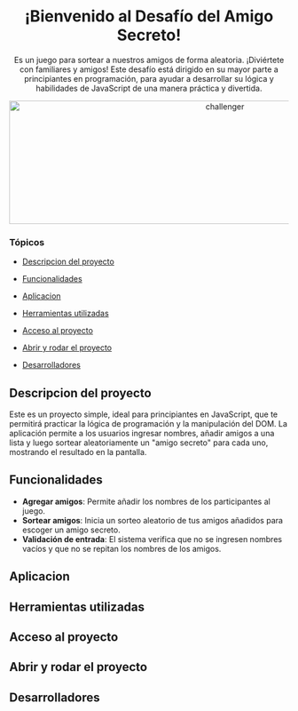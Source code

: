 <h1 align="center">¡Bienvenido al Desafío del Amigo Secreto!</h1>

<p align="center">Es un juego para sortear a nuestros amigos de forma aleatoria. ¡Diviértete con familiares y amigos! Este desafío está dirigido en su mayor parte a principiantes en programación, para ayudar a desarrollar su lógica y habilidades de JavaScript de una manera práctica y divertida.</p>

<p align="center">
<img width="762" height="222" alt="challenger" src="https://github.com/user-attachments/assets/f565e8d8-5192-4aa0-90ef-6502683f2759" />
</p>

### Tópicos

- [Descripcion del proyecto](#descripcion-del-proyecto)

- [Funcionalidades](#funcionalidades)

- [Aplicacion](#aplicacion)

- [Herramientas utilizadas](#herramientas-utilizadas)

- [Acceso al proyecto](#acceso-al-proyecto)

- [Abrir y rodar el proyecto](#abrir-y-rodar-el-proyecto)

- [Desarrolladores](#desarrolladores)

  




## Descripcion del proyecto

Este es un proyecto simple, ideal para principiantes en JavaScript, que te permitirá practicar la lógica de programación y la manipulación del DOM. La aplicación permite a los usuarios ingresar nombres, añadir amigos a una lista y luego sortear aleatoriamente un "amigo secreto" para cada uno, mostrando el resultado en la pantalla.


## Funcionalidades

- **Agregar amigos**: Permite añadir los nombres de los participantes al juego.
- **Sortear amigos**: Inicia un sorteo aleatorio de tus amigos añadidos para escoger un amigo secreto.
- **Validación de entrada**: El sistema verifica que no se ingresen nombres vacíos y que no se repitan los nombres de los amigos.

## Aplicacion

## Herramientas utilizadas

## Acceso al proyecto

## Abrir y rodar el proyecto

## Desarrolladores


